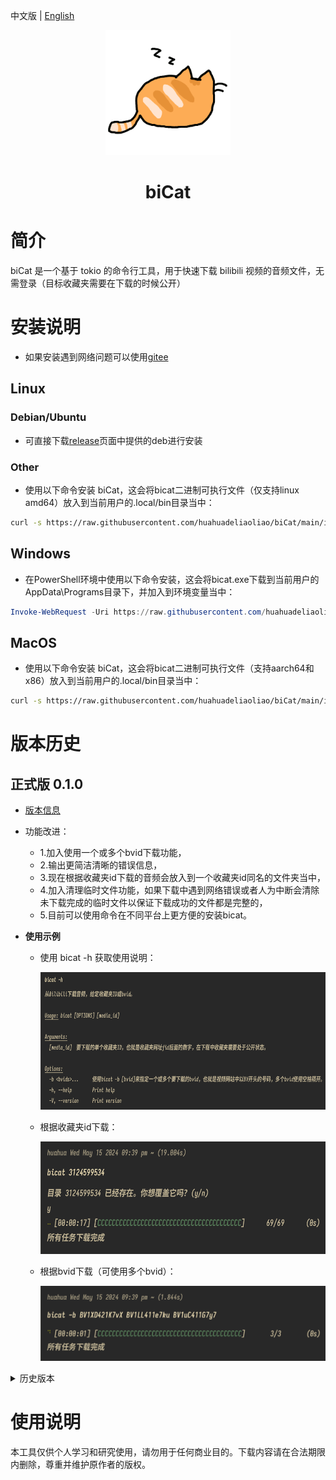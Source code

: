 中文版 | [English](README_en.md)

<p align="center">
    <img src="img/orange-cat-sleep.gif" width="200" height="200">
</p>
<h1 align="center">biCat</h1>

# 简介
biCat 是一个基于 tokio 的命令行工具，用于快速下载 bilibili 视频的音频文件，无需登录（目标收藏夹需要在下载的时候公开）

# 安装说明
  - 如果安装遇到网络问题可以使用[gitee](https://gitee.com/huahuadeliaoliao/biCat)

## Linux

### Debian/Ubuntu
  - 可直接下载[release](https://github.com/huahuadeliaoliao/biCat/releases)页面中提供的deb进行安装

### Other
  - 使用以下命令安装 biCat，这会将bicat二进制可执行文件（仅支持linux amd64）放入到当前用户的.local/bin目录当中：
```bash
curl -s https://raw.githubusercontent.com/huahuadeliaoliao/biCat/main/installation_script/install_bicat.sh | bash
```

## Windows
  - 在PowerShell环境中使用以下命令安装，这会将bicat.exe下载到当前用户的AppData\Programs目录下，并加入到环境变量当中：
```powershell
Invoke-WebRequest -Uri https://raw.githubusercontent.com/huahuadeliaoliao/biCat/main/installation_script/install_bicat.ps1 -OutFile install_bicat.ps1; Set-ExecutionPolicy -ExecutionPolicy Bypass -Scope Process -Force; .\install_bicat.ps1
```

## MacOS
  - 使用以下命令安装 biCat，这会将bicat二进制可执行文件（支持aarch64和x86）放入到当前用户的.local/bin目录当中：
```bash
curl -s https://raw.githubusercontent.com/huahuadeliaoliao/biCat/main/installation_script/install_bicat.sh | bash
```

# 版本历史
## 正式版 0.1.0
- [版本信息](https://github.com/huahuadeliaoliao/biCat/releases/tag/v0.1.0)
- 功能改进：
  - 1.加入使用一个或多个bvid下载功能，
  - 2.输出更简洁清晰的错误信息，
  - 3.现在根据收藏夹id下载的音频会放入到一个收藏夹id同名的文件夹当中，
  - 4.加入清理临时文件功能，如果下载中遇到网络错误或者人为中断会清除未下载完成的临时文件以保证下载成功的文件都是完整的，
  - 5.目前可以使用命令在不同平台上更方便的安装bicat。

- **使用示例**
  - 使用 bicat -h 获取使用说明：

    <img src="img/v0.1.0bicat-h.png" width="600" height="220" alt="v0.1.0bicat-h">
  - 根据收藏夹id下载：

    <img src="img/v0.1.0bicat_media_id.png" width="550" height="180" alt="v0.1.0bicat_media_id">
  - 根据bvid下载（可使用多个bvid）：
  
    <img src="img/v0.1.0bicat_bvid.png" width="500" height="120" alt="v0.1.0bicat_bvid">

<details>
<summary>历史版本</summary>

## Beta 0.1.0
- [版本信息](https://github.com/huahuadeliaoliao/biCat/releases/tag/v0.1.0-beta)
- 初步功能：
  - 实现了从收藏夹下载音频的基本功能，
  - 提供基础的进度显示和错误信息，
  - 仅打包了 deb 和 exe 文件格式。
- 主要功能:
  - **下载收藏夹视频的音频文件**：根据 Bilibili 收藏夹的 media_id（即网址中 fid 后的数字）下载所有视频的音频文件到当前目录，文件名格式为“视频标题-视频作者名.mp3”。
  - **进度显示**：显示下载进度条，包括已完成的任务数和预估剩余时间。
  - **示例**：

    <img src="img/beta_example.png" width="500" height="100" alt="beta_example">

</details>

# 使用说明
本工具仅供个人学习和研究使用，请勿用于任何商业目的。下载内容请在合法期限内删除，尊重并维护原作者的版权。
